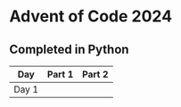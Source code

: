 # Advent of Code 2024
## Completed in Python

|  Day   | Part 1 | Part 2 |
|:------:|:------:|:------:|
| Day 1  |        |        |

